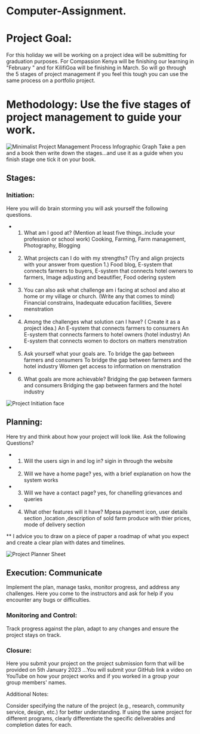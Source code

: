 # Computer-Assignment. 
# Project Goal: 
For this holiday we will be working on a project idea will be submitting for graduation purposes. For Compassion Kenya will be finishing our learning in "February " and for KilifiGoa will be finishing in March. 
So will  go through the 5 stages of project management  if you feel this tough you can use the same process on a portfolio project. 

# Methodology: Use the five stages of project management to guide your work.
![Minimalist Project Management Process Infographic Graph](https://github.com/kamausuzan197/Computer-Assignment/assets/85219913/1494d569-ec02-4647-b49d-ac2b2bff2849)
Take a pen and a book then write down the stages...and use it as a guide when you finish stage one tick it on your book.


## Stages:

### Initiation:
Here you will do brain storming you will ask yourself the following questions.
* 1. What am I good at? (Mention at least five things..include your profession or school work)
    Cooking, Farming, Farm management, Photography, Blogging

* 2. What projects can I do with my strengths? (Try and align projects with your answer from question 1.)
      Food blog, E-system that connects farmers to buyers, E-system that connects hotel owners to farmers,
      Image adjusting and beautifier, Food odering system
     
* 3. You can also ask what challenge am i facing at school and also at home or my village or church. (Write any that comes to mind) 
     Financial constrains, Inadequate education facilities, Severe menstration
     
* 4. Among the challenges what solution can I have? ( Create it as a project idea.)
     An E-system that connects  farmers to consumers
     An E-system that connects  farmers to hotel owners (hotel industry)
     An E-system that connects women to doctors on matters menstration


* 5. Ask yourself what your goals are.
    To bridge the gap between farmers and consumers
    To bridge the gap between farmers and the hotel industry
    Women get access to information on menstration

* 6. What goals are more achievable?
    Bridging the gap between farmers and consumers
    Bridging the gap between farmers and the hotel industry

![Project Initiation face  ](https://github.com/kamausuzan197/Computer-Assignment/assets/85219913/cde7b79a-2703-4f67-9403-51d22dd93da3)

## Planning: 
Here try and think about how your project will look like. Ask the following Questions?

* 1. Will the users sign in and log in? 
    sigin in through the website

* 2. Will we have a home page? 
     yes, with a brief explanation on how the system works

* 3. Will we have a contact page? yes, for chanelling grievances and queries

* 4. What other features will it have?
     Mpesa payment icon, user details section ,location ,description of 
     sold farm produce with thier prices, mode of delivery section
     
** I advice you to draw on a piece of paper a roadmap of what you expect and create a clear plan with dates and timelines.

![Project Planner Sheet](https://github.com/kamausuzan197/Computer-Assignment/assets/85219913/6583391c-c62e-4757-ae9b-827e481edf0c)

## Execution: Communicate
Implement the plan, manage tasks, monitor progress, and  address any challenges.
Here you come to the instructors and ask for help if you encounter any bugs or difficulties.

### Monitoring and Control: 
Track progress against the plan, adapt to any changes and ensure the project stays on track.

### Closure:
Here you submit your project on the project submission form that will be provided on 5th January 2023 ...You will submit your GitHub link a video on YouTube on how your project works and if you worked in a group your group members' names.

Additional Notes:

Consider specifying the nature of the project (e.g., research, community service, design, etc.) for better understanding.
If using the same project for different programs, clearly differentiate the specific deliverables and completion dates for each.


